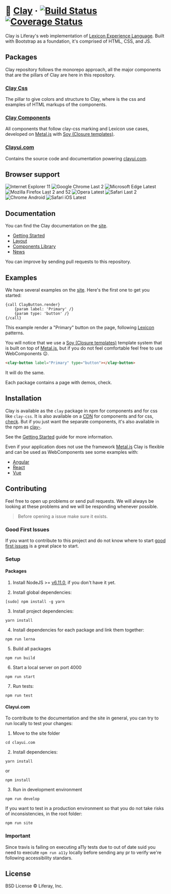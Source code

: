 # 🏺 [Clay](https://clayui.com/) &middot; [![Build Status](https://travis-ci.org/liferay/clay.svg?branch=master)](https://travis-ci.org/liferay/clay) [![Coverage Status](https://coveralls.io/repos/github/liferay/clay/badge.svg)](https://coveralls.io/github/liferay/clay)

Clay is Liferay's web implementation of [Lexicon Experience Language](https://lexicondesign.io/). Built with Bootstrap as a foundation, it's comprised of HTML, CSS, and JS.

## Packages

Clay repository follows the monorepo approach, all the major components that are the pillars of Clay are here in this repository.

### [Clay Css](./packages/clay-css)

The pillar to give colors and structure to Clay, where is the css and examples of HTML markups of the components.

### [Clay Components](./packages)

All components that follow clay-css marking and Lexicon use cases, developed on [Metal.js](https://metaljs.com/) with [Soy (Closure templates)](https://developers.google.com/closure/templates/docs/commands).

### [Clayui.com](./clayui.com)

Contains the source code and documentation powering [clayui.com](https://clayui.com/).

## Browser support

![Internet Explorer 11](https://img.shields.io/badge/IE-11-green.svg?style=flat)
![Google Chrome Last 2](https://img.shields.io/badge/Chrome-Last_2-green.svg?style=flat)
![Microsoft Edge Latest](https://img.shields.io/badge/Edge-Latest-green.svg?style=flat)
![Mozilla Firefox Last 2 and 52](https://img.shields.io/badge/Firefox-Last_2%20and_v52-green.svg?style=flat)
![Opera Latest](https://img.shields.io/badge/Opera-Latest-green.svg?style=flat)
![Safari Last 2](https://img.shields.io/badge/Safari-Last_2-green.svg?style=flat)
![Chrome Android](https://img.shields.io/badge/Chrome_Android-Latest-green.svg?style=flat)
![Safari iOS Latest](https://img.shields.io/badge/Safari_iOS-Latest-green.svg?style=flat)

## Documentation

You can find the Clay documentation on the [site](https://clayui.com/docs/components/alerts.html).

* [Getting Started](https://clayui.com/docs/getting-started/introduction.html)
* [Layout](https://clayui.com/docs/layout/grid.html)
* [Components Library](https://clayui.com/docs/components/alerts.html)
* [News](https://clayui.com/docs/news/)

You can improve by sending pull requests to this repository.

## Examples

We have several examples on the [site](https://clayui.com/docs/components/alerts.html). Here's the first one to get you started:

```soy
{call ClayButton.render}
    {param label: 'Primary' /}
    {param type: 'button' /}
{/call}
```

This example render a "Primary" button on the page, following [Lexicon](https://lexicondesign.io/docs/patterns/buttons.html) patterns.

You will notice that we use a [Soy (Closure templates)](https://developers.google.com/closure/templates/docs/commands) template system that is built on top of [Metal.js](http://metaljs.com/), but if you do not feel comfortable feel free to use WebComponents 😉.

```html
<clay-button label="Primary" type="button"></clay-button>
```
It will do the same.

Each package contains a page with demos, check.

## Installation

Clay is available as the `clay` package in npm for components and for css like `clay-css`. It is also available on a [CDN](https://cdn.jsdelivr.net/npm/clay/lib/js/clay.js) for components and for css, [check](https://cdn.jsdelivr.net/npm/clay/lib/css/atlas.css). But if you just want the separate components, it's also available in the npm as [clay-](https://www.npmjs.com/search?q=clay-).

See the [Getting Started](https://clayui.com/docs/getting-started/introduction.html) guide for more information.

Even if your application does not use the framework [Metal.js](https://metaljs.com/) Clay is flexible and can be used as WebComponents see some examples with:

* [Angular](examples/angular-with-clay)
* [React](examples/react-with-clay)
* [Vue](examples/vue-with-clay)

## Contributing

Feel free to open up problems or send pull requests. We will always be looking at these problems and we will be responding whenever possible.

> Before opening a issue make sure it exists.

### Good First Issues

If you want to contribute to this project and do not know where to start [good first issues](https://github.com/liferay/clay/labels/good%20first%20issue) is a great place to start.

### Setup

#### Packages

1. Install NodeJS >= [v6.11.0](http://nodejs.org/dist/v6.11.0/), if you don't have it yet.

2. Install global dependencies:

  ```
  [sudo] npm install -g yarn
  ```

3. Install project dependencies:

  ```
  yarn install
  ```

4. Install dependencies for each package and link them together:

  ```
  npm run lerna
  ```

5. Build all packages

  ```
  npm run build
  ```

6. Start a local server on port 4000

  ```
  npm run start
  ```

7. Run tests:

  ```
  npm run test
  ```

#### Clayui.com

To contribute to the documentation and the site in general, you can try to run locally to test your changes:

1. Move to the site folder
```
cd clayui.com
```

2. Install dependencies:
```
yarn install
```

or 

```
npm install
```

3. Run in development environment
```
npm run develop
```

If you want to test in a production environment so that you do not take risks of inconsistencies, in the root folder:

```
npm run site
```

### Important
Since travis is failing on executing a11y tests due to out of date suid you need to execute `npm run a11y` locally before sending any pr to verify we're following accessibility standars.

## License

BSD License © Liferay, Inc.